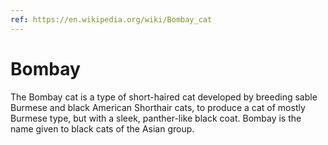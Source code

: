 ```yaml
---
ref: https://en.wikipedia.org/wiki/Bombay_cat
---
```

# Bombay

The Bombay cat is a type of short-haired cat developed by breeding sable Burmese and black American Shorthair cats, to produce a cat of mostly Burmese type, but with a sleek, panther-like black coat. Bombay is the name given to black cats of the Asian group.
